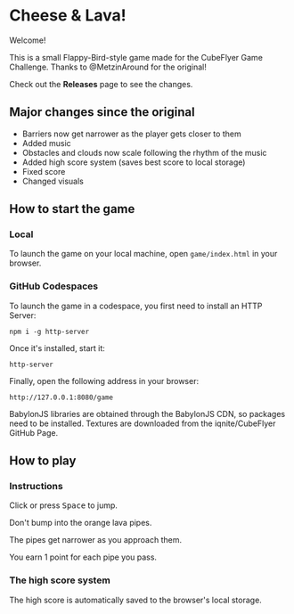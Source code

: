 # Cheese & Lava!

Welcome!

This is a small Flappy-Bird-style game made for the CubeFlyer Game Challenge. Thanks to @MetzinAround for the original!

Check out the **Releases** page to see the changes.

## Major changes since the original

- Barriers now get narrower as the player gets closer to them
- Added music
- Obstacles and clouds now scale following the rhythm of the music
- Added high score system (saves best score to local storage)
- Fixed score
- Changed visuals

## How to start the game

### Local

To launch the game on your local machine, open `game/index.html` in your browser.

### GitHub Codespaces

To launch the game in a codespace, you first need to install an HTTP Server:

```
npm i -g http-server
```

Once it's installed, start it:

```
http-server
```

Finally, open the following address in your browser:

```
http://127.0.0.1:8080/game
```

BabylonJS libraries are obtained through the BabylonJS CDN, so packages need to be installed. Textures are downloaded from the iqnite/CubeFlyer GitHub Page.

## How to play

### Instructions

Click or press <kbd>Space</kbd> to jump.

Don't bump into the orange lava pipes.

The pipes get narrower as you approach them.

You earn 1 point for each pipe you pass.

### The high score system

The high score is automatically saved to the browser's local storage.
